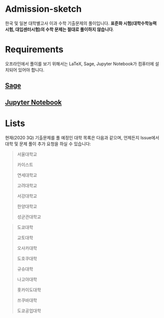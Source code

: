 # Admission-sketch


한국 및 일본 대학별고사 이과 수학 기출문제의 풀이입니다. __표준화 시험(대학수학능력시험, 대입센터시험)의 수학 문제는 절대로 풀이하지 않습니다__.

# Requirements

오프라인에서 풀이를 보기 위해서는 LaTeX, Sage, Jupyter Notebook가 컴퓨터에 설치되어 있어야 합니다.


## [Sage](https://www.sagemath.org/)

## [Jupyter Notebook](https://jupyter.org/)


# Lists

현재(2020 3Q)  기출문제를 풀 예정인 대학 목록은 다음과 같으며, 언제든지 Issue에서 대학 및 문제 풀이 추가 요청을 하실 수 있습니다:

> 서울대학교
>
> 카이스트
>
> 연세대학교
>
> 고려대학교
>
> 서강대학교
>
> 한양대학교
>
> 성균관대학교



> 도쿄대학
>
> 교토대학
>
> 오사카대학
>
> 도호쿠대학
>
> 규슈대학
>
> 나고야대학
>
> 홋카이도대학
>
> 쓰쿠바대학
>
> 도쿄공업대학

